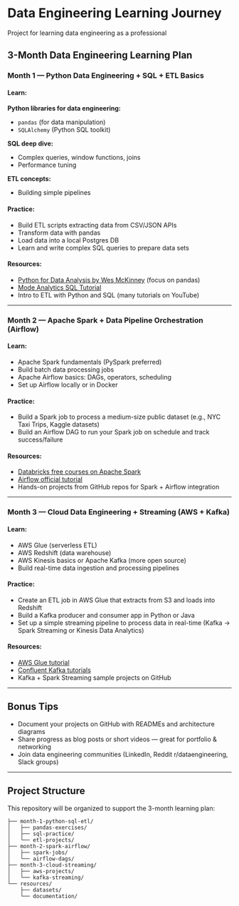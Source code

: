 # Data Engineering Learning Journey

Project for learning data engineering as a professional

## 3-Month Data Engineering Learning Plan

### Month 1 — Python Data Engineering + SQL + ETL Basics

#### Learn:
**Python libraries for data engineering:**
- `pandas` (for data manipulation)
- `SQLAlchemy` (Python SQL toolkit)

**SQL deep dive:**
- Complex queries, window functions, joins
- Performance tuning

**ETL concepts:**
- Building simple pipelines

#### Practice:
- Build ETL scripts extracting data from CSV/JSON APIs
- Transform data with pandas
- Load data into a local Postgres DB
- Learn and write complex SQL queries to prepare data sets

#### Resources:
- [Python for Data Analysis by Wes McKinney](https://wesmckinney.com/book/) (focus on pandas)
- [Mode Analytics SQL Tutorial](https://mode.com/sql-tutorial/)
- Intro to ETL with Python and SQL (many tutorials on YouTube)

---

### Month 2 — Apache Spark + Data Pipeline Orchestration (Airflow)

#### Learn:
- Apache Spark fundamentals (PySpark preferred)
- Build batch data processing jobs
- Apache Airflow basics: DAGs, operators, scheduling
- Set up Airflow locally or in Docker

#### Practice:
- Build a Spark job to process a medium-size public dataset (e.g., NYC Taxi Trips, Kaggle datasets)
- Build an Airflow DAG to run your Spark job on schedule and track success/failure

#### Resources:
- [Databricks free courses on Apache Spark](https://databricks.com/learn/spark)
- [Airflow official tutorial](https://airflow.apache.org/docs/apache-airflow/stable/tutorial.html)
- Hands-on projects from GitHub repos for Spark + Airflow integration

---

### Month 3 — Cloud Data Engineering + Streaming (AWS + Kafka)

#### Learn:
- AWS Glue (serverless ETL)
- AWS Redshift (data warehouse)
- AWS Kinesis basics or Apache Kafka (more open source)
- Build real-time data ingestion and processing pipelines

#### Practice:
- Create an ETL job in AWS Glue that extracts from S3 and loads into Redshift
- Build a Kafka producer and consumer app in Python or Java
- Set up a simple streaming pipeline to process data in real-time (Kafka → Spark Streaming or Kinesis Data Analytics)

#### Resources:
- [AWS Glue tutorial](https://aws.amazon.com/glue/getting-started/)
- [Confluent Kafka tutorials](https://developer.confluent.io/learn-kafka/)
- Kafka + Spark Streaming sample projects on GitHub

---

## Bonus Tips

- Document your projects on GitHub with READMEs and architecture diagrams
- Share progress as blog posts or short videos — great for portfolio & networking
- Join data engineering communities (LinkedIn, Reddit r/dataengineering, Slack groups)

---

## Project Structure

This repository will be organized to support the 3-month learning plan:

```
├── month-1-python-sql-etl/
│   ├── pandas-exercises/
│   ├── sql-practice/
│   └── etl-projects/
├── month-2-spark-airflow/
│   ├── spark-jobs/
│   └── airflow-dags/
├── month-3-cloud-streaming/
│   ├── aws-projects/
│   └── kafka-streaming/
└── resources/
    ├── datasets/
    └── documentation/
```
